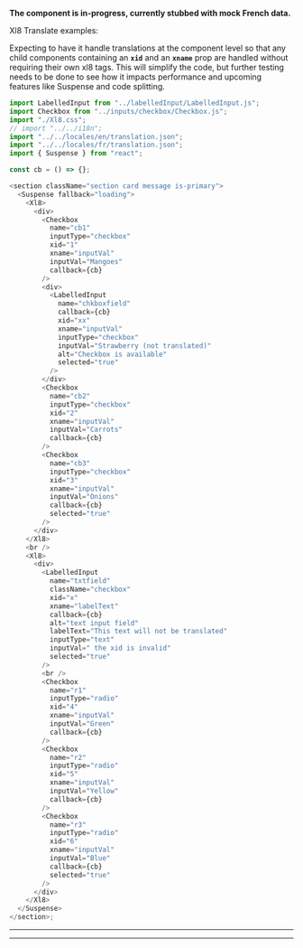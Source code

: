 **The component is in-progress, currently stubbed with mock French data.**

Xl8 Translate examples:

Expecting to have it handle translations at the component level so that any child components containing an **`xid`** and an **`xname`** prop are handled without requiring their own xl8 tags. This will simplify the code, but further testing needs to be done to see how it impacts performance and upcoming features like Suspense and code splitting.

```js
import LabelledInput from "../labelledInput/LabelledInput.js";
import Checkbox from "../inputs/checkbox/Checkbox.js";
import "./Xl8.css";
// import "../../i18n";
import "../../locales/en/translation.json";
import "../../locales/fr/translation.json";
import { Suspense } from "react";

const cb = () => {};

<section className="section card message is-primary">
  <Suspense fallback="loading">
    <Xl8>
      <div>
        <Checkbox
          name="cb1"
          inputType="checkbox"
          xid="1"
          xname="inputVal"
          inputVal="Mangoes"
          callback={cb}
        />
        <div>
          <LabelledInput
            name="chkboxfield"
            callback={cb}
            xid="xx"
            xname="inputVal"
            inputType="checkbox"
            inputVal="Strawberry (not translated)"
            alt="Checkbox is available"
            selected="true"
          />
        </div>
        <Checkbox
          name="cb2"
          inputType="checkbox"
          xid="2"
          xname="inputVal"
          inputVal="Carrots"
          callback={cb}
        />
        <Checkbox
          name="cb3"
          inputType="checkbox"
          xid="3"
          xname="inputVal"
          inputVal="Onions"
          callback={cb}
          selected="true"
        />
      </div>
    </Xl8>
    <br />
    <Xl8>
      <div>
        <LabelledInput
          name="txtfield"
          className="checkbox"
          xid="x"
          xname="labelText"
          callback={cb}
          alt="text input field"
          labelText="This text will not be translated"
          inputType="text"
          inputVal=" the xid is invalid"
          selected="true"
        />
        <br />
        <Checkbox
          name="r1"
          inputType="radio"
          xid="4"
          xname="inputVal"
          inputVal="Green"
          callback={cb}
        />
        <Checkbox
          name="r2"
          inputType="radio"
          xid="5"
          xname="inputVal"
          inputVal="Yellow"
          callback={cb}
        />
        <Checkbox
          name="r3"
          inputType="radio"
          xid="6"
          xname="inputVal"
          inputVal="Blue"
          callback={cb}
          selected="true"
        />
      </div>
    </Xl8>
  </Suspense>
</section>;
```

---

---
